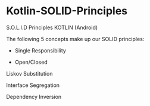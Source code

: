 # Kotlin-SOLID-Principles


S.O.L.I.D Principles KOTLIN (Android)

The following 5 concepts make up our SOLID principles:

- Single Responsibility

- Open/Closed

Liskov Substitution

Interface Segregation

Dependency Inversion







